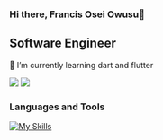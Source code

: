 ### Hi there, Francis Osei Owusu👋

## Software Engineer

🌱 I’m currently learning dart and flutter
<!--
**FrancisOwusu/FrancisOwusu** is a ✨ _special_ ✨ repository because its `README.md` (this file) appears on your GitHub profile.

Here are some ideas to get you started:

- 🔭 I’m currently working on ...

- 👯 I’m looking to collaborate on ...
- 🤔 I’m looking for help with ...
- 💬 Ask me about ...
- 📫 How to reach me: ...
- 😄 Pronouns: ...
- ⚡ Fun fact: ...
-->

<picture>
  <source srcset="https://github-readme-stats.vercel.app/api/top-langs/?username=FrancisOwusu&theme=highcontrast&show_icons=true&count_private=true&layout=compact">
</source>
  
  <source
    srcset="https://github-readme-stats.vercel.app/api?username=FrancisOwusu&theme=highcontrast&show_icons=true&count_private=true"
  />
  <img src="https://github-readme-stats.vercel.app/api?username=FrancisOwusu&show_icons=true" />
</picture>
<picture>
  <source
    srcset="https://github-readme-stats.vercel.app/api?username=FrancisOwusu&show_icons=true&theme=dark"
    media="(prefers-color-scheme: dark)"
  />
  <source
    srcset="https://github-readme-stats.vercel.app/api?username=FrancisOwusu&theme=highcontrast&show_icons=true&count_private=true"
  />
  <img src="https://github-readme-stats.vercel.app/api?username=FrancisOwusu&show_icons=true" />
</picture>


### Languages ​​and Tools

[![My Skills](https://skillicons.dev/icons?i=php,laravel,js,docker,git,github,gitlab,linux,dart,flutter,java,mysql,postgres,python&theme=light)](https://skillicons.dev)
